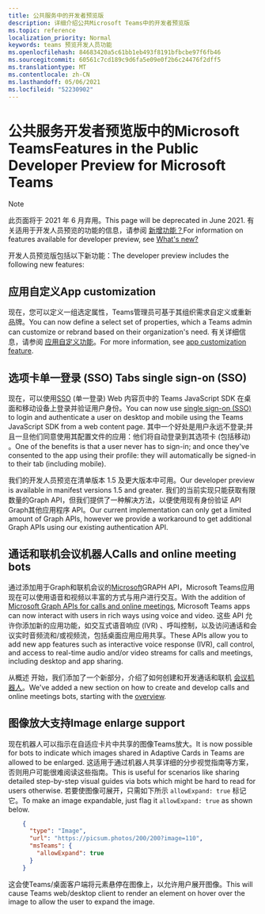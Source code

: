 ```yaml
---
title: 公共服务中的开发者预览版
description: 详细介绍公共Microsoft Teams中的开发者预览版
ms.topic: reference
localization_priority: Normal
keywords: teams 预览开发人员功能
ms.openlocfilehash: 84683420a5c61bb1eb493f8191bfbcbe97f6fb46
ms.sourcegitcommit: 60561c7cd189c9d6fa5e09e0f2b6c24476f2dff5
ms.translationtype: MT
ms.contentlocale: zh-CN
ms.lasthandoff: 05/06/2021
ms.locfileid: "52230902"
---
```

# <a name="features-in-the-public-developer-preview-for-microsoft-teams"></a><span data-ttu-id="d5e45-104">公共服务开发者预览版中的Microsoft Teams</span><span class="sxs-lookup"><span data-stu-id="d5e45-104">Features in the Public Developer Preview for Microsoft Teams</span></span>

> [!NOTE]
> <span data-ttu-id="d5e45-105">此页面将于 2021 年 6 月弃用。</span><span class="sxs-lookup"><span data-stu-id="d5e45-105">This page will be deprecated in June 2021.</span></span> <span data-ttu-id="d5e45-106">有关适用于开发人员预览的功能的信息，请参阅 [新增功能？](~/whats-new.md)</span><span class="sxs-lookup"><span data-stu-id="d5e45-106">For information on features available for developer preview, see [What's new?](~/whats-new.md)</span></span>

<span data-ttu-id="d5e45-107">开发人员预览版包括以下新功能：</span><span class="sxs-lookup"><span data-stu-id="d5e45-107">The developer preview includes the following new features:</span></span>

## <a name="app-customization"></a><span data-ttu-id="d5e45-108">应用自定义</span><span class="sxs-lookup"><span data-stu-id="d5e45-108">App customization</span></span>

<span data-ttu-id="d5e45-109">现在，您可以定义一组选定属性，Teams管理员可基于其组织需求自定义或重新品牌。</span><span class="sxs-lookup"><span data-stu-id="d5e45-109">You can now define a select set of properties, which a Teams admin can customize or rebrand based on their organization's need.</span></span> <span data-ttu-id="d5e45-110">有关详细信息，请参阅 [应用自定义功能](~/concepts/design/design-teams-app-overview.md)。</span><span class="sxs-lookup"><span data-stu-id="d5e45-110">For more information, see [app customization feature](~/concepts/design/design-teams-app-overview.md).</span></span>

## <a name="tabs-single-sign-on-sso"></a><span data-ttu-id="d5e45-111">选项卡单一登录 (SSO) </span><span class="sxs-lookup"><span data-stu-id="d5e45-111">Tabs single sign-on (SSO)</span></span>

<span data-ttu-id="d5e45-112">现在，可以使用[SSO](~/tabs/how-to/authentication/auth-aad-sso.md) (单一登录) Web 内容页中的 Teams JavaScript SDK 在桌面和移动设备上登录并验证用户身份。</span><span class="sxs-lookup"><span data-stu-id="d5e45-112">You can now use [single sign-on (SSO)](~/tabs/how-to/authentication/auth-aad-sso.md) to login and authenticate a user on desktop and mobile using the Teams JavaScript SDK from a web content page.</span></span> <span data-ttu-id="d5e45-113">其中一个好处是用户永远不登录;并且一旦他们同意使用其配置文件的应用：他们将自动登录到其选项卡 (包括移动) 。</span><span class="sxs-lookup"><span data-stu-id="d5e45-113">One of the benefits is that a user never has to sign-in; and once they've consented to the app using their profile: they will automatically be signed-in to their tab (including mobile).</span></span>

<span data-ttu-id="d5e45-114">我们的开发人员预览在清单版本 1.5 及更大版本中可用。</span><span class="sxs-lookup"><span data-stu-id="d5e45-114">Our developer preview is available in manifest versions 1.5 and greater.</span></span> <span data-ttu-id="d5e45-115">我们的当前实现只能获取有限数量的Graph API，但我们提供了一种解决方法，以便使用现有身份验证 API Graph其他应用程序 API。</span><span class="sxs-lookup"><span data-stu-id="d5e45-115">Our current implementation can only get a limited amount of Graph APIs, however we provide a workaround to get additional Graph APIs using our existing authentication API.</span></span>

## <a name="calls-and-online-meeting-bots"></a><span data-ttu-id="d5e45-116">通话和联机会议机器人</span><span class="sxs-lookup"><span data-stu-id="d5e45-116">Calls and online meeting bots</span></span>

<span data-ttu-id="d5e45-117">通过添加用于Graph和联机会议的[Microsoft](/graph/api/resources/communications-api-overview?view=graph-rest-beta&preserve-view=true)GRAPH API，Microsoft Teams应用现在可以使用语音和视频以丰富的方式与用户进行交互。</span><span class="sxs-lookup"><span data-stu-id="d5e45-117">With the addition of [Microsoft Graph APIs for calls and online meetings](/graph/api/resources/communications-api-overview?view=graph-rest-beta&preserve-view=true), Microsoft Teams apps can now interact with users in rich ways using voice and video.</span></span> <span data-ttu-id="d5e45-118">这些 API 允许你添加新的应用功能，如交互式语音响应 (IVR) 、呼叫控制，以及访问通话和会议实时音频流和/或视频流，包括桌面应用应用共享。</span><span class="sxs-lookup"><span data-stu-id="d5e45-118">These APIs allow you to add new app features such as interactive voice response (IVR), call control, and access to real-time audio and/or video streams for calls and meetings, including desktop and app sharing.</span></span>

<span data-ttu-id="d5e45-119">从概述 开始，我们添加了一个新部分，介绍了如何创建和开发通话和联机 [会议机器人](~/bots/calls-and-meetings/calls-meetings-bots-overview.md)。</span><span class="sxs-lookup"><span data-stu-id="d5e45-119">We've added a new section on how to create and develop calls and online meetings bots, starting with the [overview](~/bots/calls-and-meetings/calls-meetings-bots-overview.md).</span></span>


## <a name="image-enlarge-support"></a><span data-ttu-id="d5e45-120">图像放大支持</span><span class="sxs-lookup"><span data-stu-id="d5e45-120">Image enlarge support</span></span>

<span data-ttu-id="d5e45-121">现在机器人可以指示在自适应卡片中共享的图像Teams放大。</span><span class="sxs-lookup"><span data-stu-id="d5e45-121">It is now possible for bots to indicate which images shared in Adaptive Cards in Teams are allowed to be enlarged.</span></span> <span data-ttu-id="d5e45-122">这适用于通过机器人共享详细的分步视觉指南等方案，否则用户可能很难阅读这些指南。</span><span class="sxs-lookup"><span data-stu-id="d5e45-122">This is useful for scenarios like sharing detailed step-by-step visual guides via bots which might be hard to read for users otherwise.</span></span> <span data-ttu-id="d5e45-123">若要使图像可展开，只需如下所示 `allowExpand: true` 标记它。</span><span class="sxs-lookup"><span data-stu-id="d5e45-123">To make an image expandable, just flag it `allowExpand: true` as shown below.</span></span>

```json
    {
      "type": "Image",
      "url": "https://picsum.photos/200/200?image=110",
      "msTeams": {
        "allowExpand": true
      }
    }
```
<span data-ttu-id="d5e45-124">这会使Teams/桌面客户端将元素悬停在图像上，以允许用户展开图像。</span><span class="sxs-lookup"><span data-stu-id="d5e45-124">This will cause Teams web/desktop client to render an element on hover over the image to allow the user to expand the image.</span></span>
